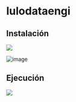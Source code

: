 # lulodataengi

##  Instalación
![](https://encrypted-tbn0.gstatic.com/images?q=tbn:ANd9GcS9JcsB5fT_qiNjDxiDCf-WDmfjBACr3omquuWYnyj7zdnpmk9YtDC9LdP8JMdrPZhdyG8&usqp=CAU)


![image](C:\Users/Sepulveda/Documents/lulodataengi/model/lulo_diagram.png)


##  Ejecución
![](https://png.pngtree.com/element_our/png_detail/20181227/coding-on-screen-glyph-black-icon-png_292939.jpg)
